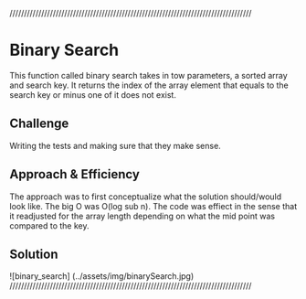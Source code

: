 ////////////////////////////////////////////////////////////////////////////////////
# Binary Search
<!-- Short summary or background information -->
This function called binary search takes in tow parameters, a sorted array and search
key. It returns the index of the array element that equals to the search key or minus
one of it does not exist.


## Challenge
<!-- Description of the challenge -->
Writing the tests and making sure that they make sense.

## Approach & Efficiency
<!-- What approach did you take? Why? What is the Big O space/time for this approach? -->
The approach was to first conceptualize what the solution should/would look like. The big O
was O(log sub n). The code was effiect in the sense that it readjusted for the array length
depending on what the mid point was compared to the key.
## Solution
<!-- Embedded whiteboard image -->
![binary_search] (../assets/img/binarySearch.jpg)
////////////////////////////////////////////////////////////////////////////////////